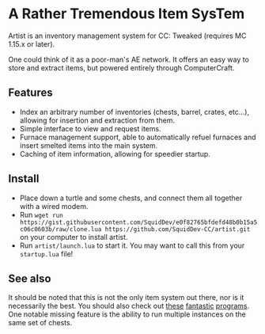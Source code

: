 # A Rather Tremendous Item SysTem
Artist is an inventory management system for CC: Tweaked (requires MC 1.15.x
or later).

One could think of it as a poor-man's AE network. It offers an easy way to store
and extract items, but powered entirely through ComputerCraft.

## Features
 - Index an arbitrary number of inventories (chests, barrel, crates, etc...),
   allowing for insertion and extraction from them.
 - Simple interface to view and request items.
 - Furnace management support, able to automatically refuel furnaces and insert
   smelted items into the main system.
 - Caching of item information, allowing for speedier startup.

## Install
 - Place down a turtle and some chests, and connect them all together with a wired modem.
 - Run `wget run https://gist.githubusercontent.com/SquidDev/e0f82765bfdefd48b0b15a5c06c0603b/raw/clone.lua https://github.com/SquidDev-CC/artist.git` on your computer to install artist.
 - Run `artist/launch.lua` to start it. You may want to call this from your `startup.lua` file!
## See also
It should be noted that this is not the only item system out there, nor is it
necessarily the best. You should also check out [these][turtlegistics]
[fantastic][roger] [programs][milo]. One notable missing feature is the ability
to run multiple instances on the same set of chests.

[turtlegistics]: https://github.com/apemanzilla/turtlegistics "Tutlegistics on GitHub"
[roger]: http://www.computercraft.info/forums2/index.php?/topic/28438- "roger109z's item system on the CCF"
[milo]: https://github.com/kepler155c/opus-apps/tree/develop-1.8/milo
